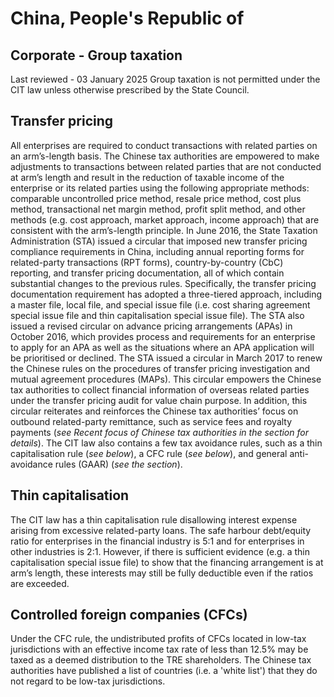 # China, People's Republic of
## Corporate - Group taxation
Last reviewed - 03 January 2025
Group taxation is not permitted under the CIT law unless otherwise prescribed by the State Council.
## Transfer pricing
All enterprises are required to conduct transactions with related parties on an arm’s-length basis. The Chinese tax authorities are empowered to make adjustments to transactions between related parties that are not conducted at arm’s length and result in the reduction of taxable income of the enterprise or its related parties using the following appropriate methods: comparable uncontrolled price method, resale price method, cost plus method, transactional net margin method, profit split method, and other methods (e.g. cost approach, market approach, income approach) that are consistent with the arm’s-length principle. In June 2016, the State Taxation Administration (STA) issued a circular that imposed new transfer pricing compliance requirements in China, including annual reporting forms for related-party transactions (RPT forms), country-by-country (CbC) reporting, and transfer pricing documentation, all of which contain substantial changes to the previous rules. Specifically, the transfer pricing documentation requirement has adopted a three-tiered approach, including a master file, local file, and special issue file (i.e. cost sharing agreement special issue file and thin capitalisation special issue file).
The STA also issued a revised circular on advance pricing arrangements (APAs) in October 2016, which provides process and requirements for an enterprise to apply for an APA as well as the situations where an APA application will be prioritised or declined.
The STA issued a circular in March 2017 to renew the Chinese rules on the procedures of transfer pricing investigation and mutual agreement procedures (MAPs). This circular empowers the Chinese tax authorities to collect financial information of overseas related parties under the transfer pricing audit for value chain purpose. In addition, this circular reiterates and reinforces the Chinese tax authorities’ focus on outbound related-party remittance, such as service fees and royalty payments (_see Recent focus of Chinese tax authorities in the section for details_).
The CIT law also contains a few tax avoidance rules, such as a thin capitalisation rule (_see below_), a CFC rule (_see below_), and general anti-avoidance rules (GAAR) (_see the section_).
## Thin capitalisation
The CIT law has a thin capitalisation rule disallowing interest expense arising from excessive related-party loans. The safe harbour debt/equity ratio for enterprises in the financial industry is 5:1 and for enterprises in other industries is 2:1. However, if there is sufficient evidence (e.g. a thin capitalisation special issue file) to show that the financing arrangement is at arm’s length, these interests may still be fully deductible even if the ratios are exceeded.
## Controlled foreign companies (CFCs)
Under the CFC rule, the undistributed profits of CFCs located in low-tax jurisdictions with an effective income tax rate of less than 12.5% may be taxed as a deemed distribution to the TRE shareholders. The Chinese tax authorities have published a list of countries (i.e. a 'white list') that they do not regard to be low-tax jurisdictions.
